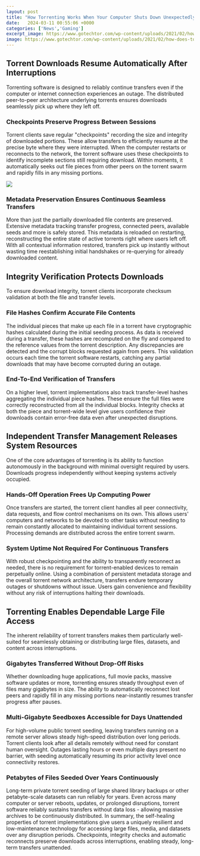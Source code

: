 ```yaml
---
layout: post
title: "How Torrenting Works When Your Computer Shuts Down Unexpectedly"
date:   2024-03-11 00:55:06 +0000
categories: ['News','Gaming']
excerpt_image: https://www.gotechtor.com/wp-content/uploads/2021/02/how-does-torrent-work.jpg
image: https://www.gotechtor.com/wp-content/uploads/2021/02/how-does-torrent-work.jpg
---
```


## Torrent Downloads Resume Automatically After Interruptions
Torrenting software is designed to reliably continue transfers even if the computer or internet connection experiences an outage. The distributed peer-to-peer architecture underlying torrents ensures downloads seamlessly pick up where they left off.
### Checkpoints Preserve Progress **<b>Between Sessions</b>** 
Torrent clients save regular "checkpoints" recording the size and integrity of downloaded portions. These allow transfers to efficiently resume at the precise byte where they were interrupted. When the computer restarts or reconnects to the network, the torrent software uses these checkpoints to identify incomplete sections still requiring download. Within moments, it automatically seeks out file pieces from other peers on the torrent swarm and rapidly fills in any missing portions. 

![](https://www.gotechtor.com/wp-content/uploads/2021/02/how-does-torrent-work.jpg)
### Metadata Preservation Ensures **<b>Continuous Seamless</b>** Transfers
More than just the partially downloaded file contents are preserved. Extensive metadata tracking transfer progress, connected peers, available seeds and more is safely stored. This metadata is reloaded on restarting, reconstructing the entire state of active torrents right where users left off. With all contextual information restored, transfers pick up instantly without wasting time reestablishing initial handshakes or re-querying for already downloaded content.
## Integrity Verification Protects Downloads  
To ensure download integrity, torrent clients incorporate checksum validation at both the file and transfer levels. 
### File Hashes Confirm <b>Accurate</b> File Contents
The individual pieces that make up each file in a torrent have cryptographic hashes calculated during the initial seeding process. As data is received during a transfer, these hashes are recomputed on the fly and compared to the reference values from the torrent description. Any discrepancies are detected and the corrupt blocks requested again from peers. This validation occurs each time the torrent software restarts, catching any partial downloads that may have become corrupted during an outage.
### End-To-End Verification of Transfers
On a higher level, torrent implementations also track transfer-level hashes aggregating the individual piece hashes. These ensure the full files were correctly reconstructed from all the individual blocks. Integrity checks at both the piece and torrent-wide level give users confidence their downloads contain error-free data even after unexpected disruptions.
## Independent Transfer Management Releases System Resources
One of the core advantages of torrenting is its ability to function autonomously in the background with minimal oversight required by users. Downloads progress independently without keeping systems actively occupied.
### <b>Hands-Off</b> Operation Frees Up Computing Power
Once transfers are started, the torrent client handles all peer connectivity, data requests, and flow control mechanisms on its own. This allows users' computers and networks to be devoted to other tasks without needing to remain constantly allocated to maintaining individual torrent sessions. Processing demands are distributed across the entire torrent swarm.
### System Uptime Not Required For <b>Continuous</b> Transfers  
With robust checkpointing and the ability to transparently reconnect as needed, there is no requirement for torrent-enabled devices to remain perpetually online. Using a combination of persistent metadata storage and the overall torrent network architecture, transfers endure temporary outages or shutdowns without issue. Users gain convenience and flexibility without any risk of interruptions halting their downloads.
## Torrenting Enables Dependable Large File Access
The inherent reliability of torrent transfers makes them particularly well-suited for seamlessly obtaining or distributing large files, datasets, and content across interruptions.
### Gigabytes Transferred Without Drop-Off Risks
Whether downloading huge applications, full movie packs, massive software updates or more, torrenting ensures steady throughput even of files many gigabytes in size. The ability to automatically reconnect lost peers and rapidly fill in any missing portions near-instantly resumes transfer progress after pauses.
### Multi-Gigabyte Seedboxes Accessible for Days **<b>Unattended</b>**
For high-volume public torrent seeding, leaving transfers running on a remote server allows steady high-speed distribution over long periods. Torrent clients look after all details remotely without need for constant human oversight. Outages lasting hours or even multiple days present no barrier, with seeding automatically resuming its prior activity level once connectivity restores.
### Petabytes of Files Seeded Over Years **<b>Continuously</b>** 
Long-term private torrent seeding of large shared library backups or other petabyte-scale datasets can run reliably for years. Even across many computer or server reboots, updates, or prolonged disruptions, torrent software reliably sustains transfers without data loss - allowing massive archives to be continuously distributed.
In summary, the self-healing properties of torrent implementations give users a uniquely resilient and low-maintenance technology for accessing large files, media, and datasets over any disruption periods. Checkpoints, integrity checks and automatic reconnects preserve downloads across interruptions, enabling steady, long-term transfers unattended.